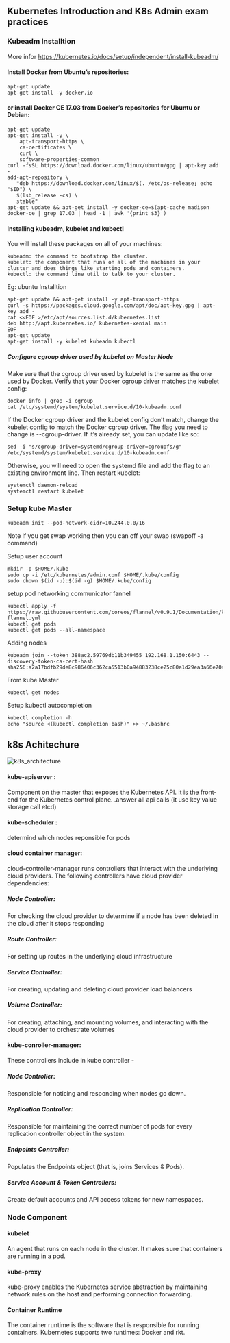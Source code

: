 ## Kubernetes Introduction and K8s Admin exam practices

### Kubeadm Installtion

More infor https://kubernetes.io/docs/setup/independent/install-kubeadm/


#### Install Docker from Ubuntu’s repositories:

    apt-get update
    apt-get install -y docker.io


#### or install Docker CE 17.03 from Docker’s repositories for Ubuntu or Debian:

    apt-get update
    apt-get install -y \
        apt-transport-https \
        ca-certificates \
        curl \
        software-properties-common
    curl -fsSL https://download.docker.com/linux/ubuntu/gpg | apt-key add -
    add-apt-repository \
       "deb https://download.docker.com/linux/$(. /etc/os-release; echo "$ID") \
       $(lsb_release -cs) \
       stable"
    apt-get update && apt-get install -y docker-ce=$(apt-cache madison docker-ce | grep 17.03 | head -1 | awk '{print $3}')


#### Installing kubeadm, kubelet and kubectl

You will install these packages on all of your machines:

    kubeadm: the command to bootstrap the cluster.
    kubelet: the component that runs on all of the machines in your cluster and does things like starting pods and containers.
    kubectl: the command line util to talk to your cluster.

Eg: ubuntu Installtion

    apt-get update && apt-get install -y apt-transport-https
    curl -s https://packages.cloud.google.com/apt/doc/apt-key.gpg | apt-key add -
    cat <<EOF >/etc/apt/sources.list.d/kubernetes.list
    deb http://apt.kubernetes.io/ kubernetes-xenial main
    EOF
    apt-get update
    apt-get install -y kubelet kubeadm kubectl

##### Configure cgroup driver used by kubelet on Master Node

Make sure that the cgroup driver used by kubelet is the same as the one used by Docker. Verify that your Docker cgroup driver matches the kubelet config:

    docker info | grep -i cgroup
    cat /etc/systemd/system/kubelet.service.d/10-kubeadm.conf

If the Docker cgroup driver and the kubelet config don’t match, change the kubelet config to match the Docker cgroup driver. The flag you need to change is --cgroup-driver. If it’s already set, you can update like so:

    sed -i "s/cgroup-driver=systemd/cgroup-driver=cgroupfs/g" /etc/systemd/system/kubelet.service.d/10-kubeadm.conf

Otherwise, you will need to open the systemd file and add the flag to an existing environment line.
Then restart kubelet:

    systemctl daemon-reload
    systemctl restart kubelet

### Setup kube Master

    kubeadm init --pod-network-cidr=10.244.0.0/16

Note if you get swap working then you can off your swap (swapoff -a command)

Setup user account

    mkdir -p $HOME/.kube
    sudo cp -i /etc/kubernetes/admin.conf $HOME/.kube/config
    sudo chown $(id -u):$(id -g) $HOME/.kube/config

setup pod networking communicator fannel

    kubectl apply -f https://raw.githubusercontent.com/coreos/flannel/v0.9.1/Documentation/kube-flannel.yml
    kubectl get pods
    kubectl get pods --all-namespace

Adding nodes

    kubeadm join --token 388ac2.59769db11b349455 192.168.1.150:6443 --discovery-token-ca-cert-hash sha256:a2a17bdfb29de8c986406c362ca5513b0a94883238ce25c80a1d29ea3a66e70e

From kube Master

    kubectl get nodes

Setup  kubectl autocompletion

    kubectl completion -h
    echo "source <(kubectl completion bash)" >> ~/.bashrc

## k8s Achitechure

![k8s_architecture](https://github.com/Kasunmadura/k8s/blob/master/images/k8s_architecture.png)

#### kube-apiserver :

Component on the master that exposes the Kubernetes API. It is the front-end for the Kubernetes control plane. .answer all api calls (it use key value storage call etcd)

#### kube-scheduler :

determind which nodes reponsible for pods

#### cloud container manager:

cloud-controller-manager runs controllers that interact with the underlying cloud providers.
The following controllers have cloud provider dependencies:

##### Node Controller:
For checking the cloud provider to determine if a node has been deleted in the cloud after it stops responding

##### Route Controller:
For setting up routes in the underlying cloud infrastructure

##### Service Controller:
For creating, updating and deleting cloud provider load balancers

##### Volume Controller:
For creating, attaching, and mounting volumes, and interacting with the cloud provider to orchestrate volumes

#### kube-conroller-manager:

These controllers include in kube controller -

##### Node Controller:
Responsible for noticing and responding when nodes go down.

##### Replication Controller:
Responsible for maintaining the correct number of pods for every replication controller object in the system.

##### Endpoints Controller:
Populates the Endpoints object (that is, joins Services & Pods).

##### Service Account & Token Controllers:
 Create default accounts and API access tokens for new namespaces.

### Node Component

#### kubelet

An agent that runs on each node in the cluster. It makes sure that containers are running in a pod.

#### kube-proxy
kube-proxy enables the Kubernetes service abstraction by maintaining network rules on the host and performing connection forwarding.


#### Container Runtime
The container runtime is the software that is responsible for running containers. Kubernetes supports two runtimes: Docker and rkt.
